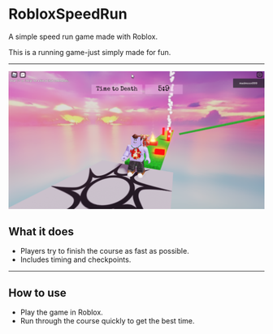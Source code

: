 # RobloxSpeedRun
A simple speed run game made with Roblox.

This is a running game-just simply made for fun.

---

![alt text](https://github.com/scienceDuck-max/RobloxSpeedRun/blob/main/speedRun.PNG?raw=true)

## What it does

- Players try to finish the course as fast as possible.
- Includes timing and checkpoints.

---

## How to use

- Play the game in Roblox.
- Run through the course quickly to get the best time.
